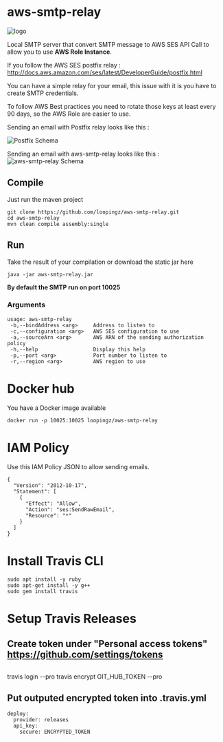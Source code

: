 # aws-smtp-relay
![logo](https://raw.githubusercontent.com/8llouch/aws-smtp-relay/master/docs/aws-smtp-relay-logo.png)

Local SMTP server that convert SMTP message to AWS SES API Call to allow you to use **AWS Role Instance**.

If you follow the AWS SES postfix relay : http://docs.aws.amazon.com/ses/latest/DeveloperGuide/postfix.html

You can have a simple relay for your email, this issue with it is you have to create SMTP credentials.

To follow AWS Best practices you need to rotate those keys at least every 90 days, so the AWS Role are easier to use.

Sending an email with Postfix relay looks like this :

![Postfix Schema](https://raw.githubusercontent.com/loopingz/aws-smtp-relay/master/docs/postfix.png)

Sending an email with aws-smtp-relay looks like this :
![aws-smtp-relay Schema](https://raw.githubusercontent.com/loopingz/aws-smtp-relay/master/docs/aws-smtp-relay.png)


## Compile
Just run the maven project

```
git clone https://github.com/loopingz/aws-smtp-relay.git
cd aws-smtp-relay
mvn clean compile assembly:single
```

## Run
Take the result of your compilation or download the static jar here

```
java -jar aws-smtp-relay.jar
```

**By default the SMTP run on port 10025**

### Arguments
```
usage: aws-smtp-relay
 -b,--bindAddress <arg>     Address to listen to
 -c,--configuration <arg>   AWS SES configuration to use
 -a,--sourceArn <arg>       AWS ARN of the sending authorization policy
 -h,--help                  Display this help
 -p,--port <arg>            Port number to listen to
 -r,--region <arg>          AWS region to use
```

# Docker hub

You have a Docker image available

```
docker run -p 10025:10025 loopingz/aws-smtp-relay
```

# IAM Policy

Use this IAM Policy JSON to allow sending emails.

```
{
  "Version": "2012-10-17",
  "Statement": [
    {
      "Effect": "Allow",
      "Action": "ses:SendRawEmail",
      "Resource": "*"
    }
  ]
}
```

# Install Travis CLI

```
sudo apt install -y ruby
sudo apt-get install -y g++
sudo gem install travis
```

# Setup Travis Releases
## Create token under "Personal access tokens" https://github.com/settings/tokens
## 
travis login --pro
travis encrypt GIT_HUB_TOKEN --pro

## Put outputed encrypted token into .travis.yml
```
deploy:
  provider: releases
  api_key:
    secure: ENCRYPTED_TOKEN
```  